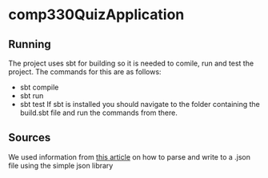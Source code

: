 # comp330QuizApplication
## Running
The project uses sbt for building so it is needed to comile, run and test the project.
The commands for this are as follows:
* sbt compile
* sbt run
* sbt test
If sbt is installed you should navigate to the folder containing the build.sbt file and run the commands from there.


## Sources
We used information from [this article](https://www.geeksforgeeks.org/parse-json-java/) 
on how to parse and write to a .json file using the simple json library
